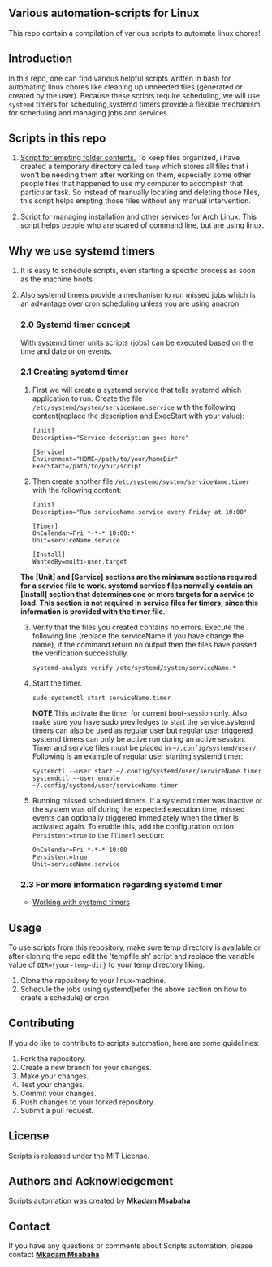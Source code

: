 ## **Various automation-scripts for Linux**

This repo contain a compilation of various scripts to automate linux chores!

## **Introduction**

In this repo, one can find various helpful scripts written in bash for automating linux chores like cleaning up unneeded files (generated or created by the user). Because these scripts require scheduling, we will use `systemd` timers for scheduling,systemd timers provide a flexible mechanism for scheduling and managing jobs and services.

## **Scripts in this repo**

1. [Script for empting folder contents.](tempfile.sh)
   To keep files organized, i have created a temporary directory called `temp` which stores all files that i won't be needing them after working on them, especially some other people files that happened to use my computer to accomplish that particular task. So instead of manually locating and deleting those files, this script helps empting those files without any manual intervention.

2. [Script for managing installation and other services for Arch Linux.](simpleAppsManager.sh)
  This script helps people who are scared of command line, but are using linux.

## **Why we use systemd timers**

 1. It is easy to schedule scripts, even starting a specific process as soon as the machine boots.
 2. Also systemd timers provide a mechanism to run missed jobs which is an advantage over cron scheduling unless you are using anacron.

    ### **2.0 Systemd timer concept**

    With systemd timer units scripts (jobs) can be executed based on the time and date or on events.

    ### **2.1 Creating systemd timer**

    1. First we will create a systemd service that tells systemd which  application to run.
       Create the file `/etc/systemd/system/serviceName.service` with the following content(replace the description and ExecStart with your value):

       ```systemd
       [Unit]
       Description="Service description goes here"

       [Service]
       Environment="HOME=/path/to/your/homeDir"
       ExecStart=/path/to/your/script
       ```

    2. Then create another file `/etc/systemd/system/serviceName.timer` with the following content:

       ```systemd
       [Unit]
       Description="Run serviceName.service every Friday at 10:00"

       [Timer]
       OnCalendar=Fri *-*-* 10:00:*
       Unit=serviceName.service

       [Install]
       WantedBy=multi-user.target
       ```

    **The [Unit] and [Service] sections are the minimum sections required for a service file to work. systemd service files normally contain an [Install] section that determines one or more targets for a service to load. This section is not required in service files for timers, since this information is provided with the timer file**.

    3. Verify that the files you created contains no errors. Execute the following line (replace the serviceName if you have change the name), if the command return no output then the files have passed the verification successfully.

       ```systemd
       systemd-analyze verify /etc/systemd/system/serviceName.*
       ```

    4. Start the timer.

       ```systemd
       sudo systemctl start serviceName.timer
       ```

       **NOTE**
       This activate the timer for current boot-session only. Also make sure you have sudo previledges to start the service.systemd timers can also be used as regular user but regular user triggered systemd timers can only be active run during an active session. Timer and service files must be placed in `~/.config/systemd/user/`.
       Following is an example of regular user starting systemd timer:

       ```systemd
       systemctl --user start ~/.config/systemd/user/serviceName.timer
       systemdctl --user enable ~/.config/systemd/user/serviceName.timer
       ```

    5. Running missed scheduled timers.
       If a systemd timer was inactive or the system was off during the expected execution time, missed events can optionally triggered immediately when the timer is activated again. To enable this,  add the configuration option `Persistent=true` to the `[Timer]` section:

       ```systemd
       OnCalendar=Fri *-*-* 10:00
       Persistent=true
       Unit=serviceName.service
       ```

    ### **2.3 For more information regarding systemd timer**

       * [Working with systemd timers](https://documentation.suse.com/smart/systems-management/html/systemd-working-with-timers/index.html#systemd-timer-types-realtime)

## **Usage**

To use scripts from this repository, make sure temp directory is available or after cloning the repo edit the 'tempfile.sh' script and replace the variable value of `DIR={your-temp-dir}` to your temp directory liking.

1. Clone the repository to your linux-machine.
2. Schedule the jobs using systemd(refer the above section on how to create a schedule) or cron.

## **Contributing**

If you do like to contribute to scripts automation, here are some guidelines:

1. Fork the repository.
2. Create a new branch for your changes.
3. Make your changes.
4. Test your changes.
5. Commit your changes.
6. Push changes to your forked repository.
7. Submit a pull request.

## **License**

Scripts is released under the MIT License.

## **Authors and Acknowledgement**

Scripts automation was created by **[Mkadam Msabaha](https://github.com/ace720)**

## **Contact**

If you have any questions or comments about Scripts automation, please contact **[Mkadam Msabaha](imkadam@hotmail.my)**
